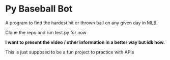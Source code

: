 # Py Baseball Bot
A program to find the hardest hit or thrown ball on any given day in MLB.

Clone the repo and run test.py for now

**I want to present the video / other information in a better way but idk how.**

This is just supposed to be a fun project to practice with APIs